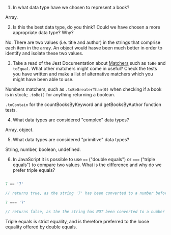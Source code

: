 1. In what data type have we chosen to represent a book?

Array.

2. Is this the best data type, do you think? Could we have chosen a more appropriate data type? Why?

No. There are two values (i.e. title and author) in the strings that comprise each item in the array. An object would hasve been much better in order to identify and isolate these two values.

3. Take a read of the Jest Documentation about [Matchers](https://jestjs.io/docs/en/using-matchers) such as `toBe` and `toEqual`. What other matchers might come in useful? Check the tests you have written and make a list of alternative matchers which you might have been able to use.

Numbers matchers, such as `.toBeGreaterThan(0)` when checking if a book is in stock; `.toBe()` for anything returning a boolean.

`.toContain` for the countBooksByKeyword and getBooksByAuthor function tests.

4. What data types are considered "complex" data types?

Array, object.

5. What data types are considered "primitive" data types?

String, number, boolean, undefined.

6. In JavaScript it is possible to use `==` ("double equals") or `===` ("triple equals") to compare two values. What is the difference and why do we prefer triple equals?

``` javascript

7 == '7' 

// returns true, as the string '7' has been converted to a number before the comparison is done.

7 === '7'

// returns false, as the the string has NOT been converted to a number before the comparison is done. 
```
Triple equals is strict equality, and is therefore preferred to the loose equality offered by double equals.

